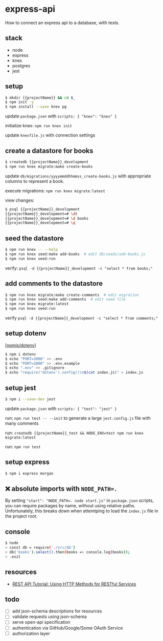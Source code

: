 # express-api

How to connect an express api to a database, with tests.


## stack

* node
* express
* knex
* postgres
* jest


## setup

```bash
$ mkdir {{projectName}} && cd $_
$ npm init -y
$ npm install --save knex pg
```

update `package.json` with `scripts: { "knex": "knex" }`

initialize knex: `npm run knex init`

update `knexfile.js` with connection settings


## create a datastore for books

```bash
$ createdb {{projectName}}_development
$ npm run knex migrate:make create-books
```

update `db/migrations/yyyymmddhhmmss_create-books.js` with appropriate columns
to represent a book.

execute migrations: `npm run knex migrate:latest`

view changes:

```bash
$ psql {{projectName}}_development
{{projectName}}_development=# \dt
{{projectName}}_development=# \d books
{{projectName}}_development=# \q
```


## seed the datastore

```bash
$ npm run knex -- --help
$ npm run knex seed:make add-books  # edit db/seeds/add-books.js
$ npm run knex seed:run
```

verify: `psql -d {{projectName}}_development -c "select * from books;"`


## add comments to the datastore

```bash
$ npm run knex migrate:make create-comments  # edit migration
$ npm run knex seed:make add-comments  # edit seed file
$ npm run knex migrate:latest
$ npm run knex seed:run
```

verify `psql -d {{projectName}}_development -c "select * from comments;"`


## setup dotenv

[[npmjs/dotenv](https://www.npmjs.com/package/dotenv)]

```bash
$ npm i dotenv
$ echo "PORT=3000" >> .env
$ echo "PORT=3000" >> .env.example
$ echo ".env" >> .gitignore
$ echo "require('dotenv').config()\n$(cat index.js)" > index.js
```


## setup jest

```bash
$ npm i --save-dev jest
```

update `package.json` with `scripts: { "test": "jest" }`

run: `npm run test -- --init` to generate a large `jest.config.js` file with many comments

run: `createdb {{projectName}}_test && NODE_ENV=test npm run knex migrate:latest`

run: `npm run test`


## setup express

```bash
$ npm i express morgan
```


## ❌ absolute imports with `NODE_PATH=.`

By setting `"start": "NODE_PATH=. node start.js"` in `package.json` scripts,
you can require packages by name, without using relative paths. Unfortunately,
this breaks down when attemtping to load the `index.js` file in the project
root.


## console

```bash
$ node
> const db = require('./src/db')
> db('books').select().then(books => console.log(books));
> .exit
```


## resources

* [REST API Tutorial: Using HTTP Methods for RESTful Services](https://restapitutorial.com/lessons/httpmethods.html)


## todo

* [ ] add json-schema descriptions for resources
* [ ] validate requests using json-schema
* [ ] serve open-api specification
* [ ] authentication via GitHub/Google/Some OAuth Service
* [ ] authorization layer
